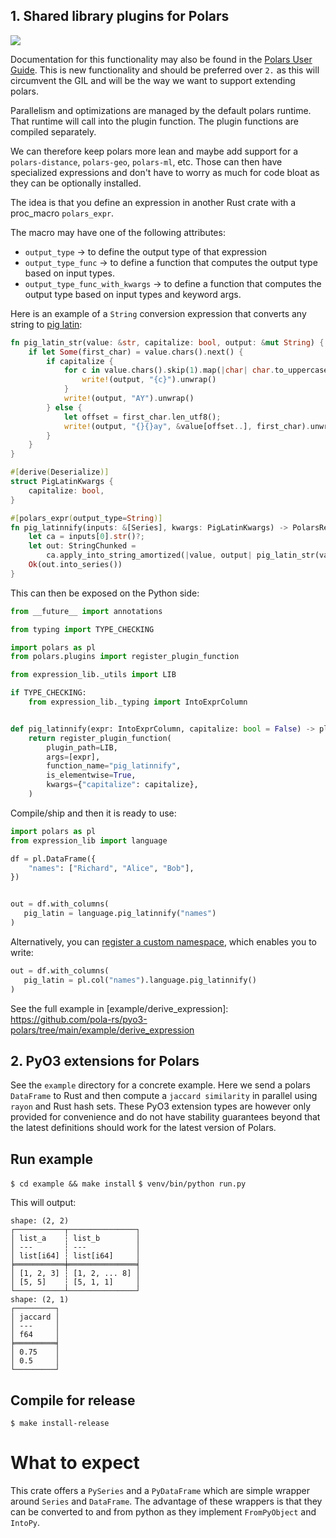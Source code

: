 ## 1. Shared library plugins for Polars

<a href="https://crates.io/crates/pyo3-polars">
    <img src="https://img.shields.io/crates/v/pyo3-polars.svg"/>
  </a>

Documentation for this functionality may also be found in the
[Polars User Guide](https://docs.pola.rs/user-guide/plugins/). This is new functionality and should
be preferred over `2.` as this will circumvent the GIL and will be the way we want to support
extending polars.

Parallelism and optimizations are managed by the default polars runtime. That runtime will call into
the plugin function. The plugin functions are compiled separately.

We can therefore keep polars more lean and maybe add support for a `polars-distance`, `polars-geo`,
`polars-ml`, etc. Those can then have specialized expressions and don't have to worry as much for
code bloat as they can be optionally installed.

The idea is that you define an expression in another Rust crate with a proc_macro `polars_expr`.

The macro may have one of the following attributes:

- `output_type` -> to define the output type of that expression
- `output_type_func` -> to define a function that computes the output type based on input types.
- `output_type_func_with_kwargs` -> to define a function that computes the output type based on
  input types and keyword args.

Here is an example of a `String` conversion expression that converts any string to
[pig latin](https://en.wikipedia.org/wiki/Pig_Latin):

```rust
fn pig_latin_str(value: &str, capitalize: bool, output: &mut String) {
    if let Some(first_char) = value.chars().next() {
        if capitalize {
            for c in value.chars().skip(1).map(|char| char.to_uppercase()) {
                write!(output, "{c}").unwrap()
            }
            write!(output, "AY").unwrap()
        } else {
            let offset = first_char.len_utf8();
            write!(output, "{}{}ay", &value[offset..], first_char).unwrap()
        }
    }
}

#[derive(Deserialize)]
struct PigLatinKwargs {
    capitalize: bool,
}

#[polars_expr(output_type=String)]
fn pig_latinnify(inputs: &[Series], kwargs: PigLatinKwargs) -> PolarsResult<Series> {
    let ca = inputs[0].str()?;
    let out: StringChunked =
        ca.apply_into_string_amortized(|value, output| pig_latin_str(value, kwargs.capitalize, output));
    Ok(out.into_series())
}
```

This can then be exposed on the Python side:

```python
from __future__ import annotations

from typing import TYPE_CHECKING

import polars as pl
from polars.plugins import register_plugin_function

from expression_lib._utils import LIB

if TYPE_CHECKING:
    from expression_lib._typing import IntoExprColumn


def pig_latinnify(expr: IntoExprColumn, capitalize: bool = False) -> pl.Expr:
    return register_plugin_function(
        plugin_path=LIB,
        args=[expr],
        function_name="pig_latinnify",
        is_elementwise=True,
        kwargs={"capitalize": capitalize},
    )
```

Compile/ship and then it is ready to use:

```python
import polars as pl
from expression_lib import language

df = pl.DataFrame({
    "names": ["Richard", "Alice", "Bob"],
})


out = df.with_columns(
   pig_latin = language.pig_latinnify("names")
)
```

Alternatively, you can
[register a custom namespace](https://docs.pola.rs/py-polars/html/reference/api/polars.api.register_expr_namespace.html#polars.api.register_expr_namespace),
which enables you to write:

```python
out = df.with_columns(
   pig_latin = pl.col("names").language.pig_latinnify()
)
```

See the full example in [example/derive_expression]:
https://github.com/pola-rs/pyo3-polars/tree/main/example/derive_expression

## 2. PyO3 extensions for Polars

See the `example` directory for a concrete example. Here we send a polars `DataFrame` to Rust and
then compute a `jaccard similarity` in parallel using `rayon` and Rust hash sets. These PyO3
extension types are however only provided for convenience and do not have stability guarantees
beyond that the latest definitions should work for the latest version of Polars.

## Run example

`$ cd example && make install` `$ venv/bin/python run.py`

This will output:

```
shape: (2, 2)
┌───────────┬───────────────┐
│ list_a    ┆ list_b        │
│ ---       ┆ ---           │
│ list[i64] ┆ list[i64]     │
╞═══════════╪═══════════════╡
│ [1, 2, 3] ┆ [1, 2, ... 8] │
│ [5, 5]    ┆ [5, 1, 1]     │
└───────────┴───────────────┘
shape: (2, 1)
┌─────────┐
│ jaccard │
│ ---     │
│ f64     │
╞═════════╡
│ 0.75    │
│ 0.5     │
└─────────┘
```

## Compile for release

`$ make install-release`

# What to expect

This crate offers a `PySeries` and a `PyDataFrame` which are simple wrapper around `Series` and
`DataFrame`. The advantage of these wrappers is that they can be converted to and from python as
they implement `FromPyObject` and `IntoPy`.

